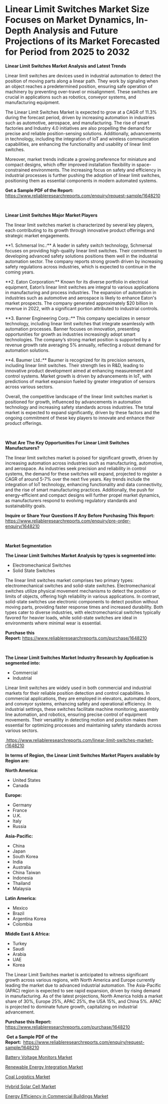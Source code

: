 <p><h1>Linear Limit Switches Market Size Focuses on Market Dynamics, In-Depth Analysis and Future Projections of its Market Forecasted for Period from 2025 to 2032</h1></p><p><strong>Linear Limit Switches Market Analysis and Latest Trends</strong></p>
<p><p>Linear limit switches are devices used in industrial automation to detect the position of moving parts along a linear path. They work by signaling when an object reaches a predetermined position, ensuring safe operation of machinery by preventing over-travel or misalignment. These switches are crucial in applications such as robotics, conveyor systems, and manufacturing equipment.</p><p>The Linear Limit Switches Market is expected to grow at a CAGR of 11.3% during the forecast period, driven by increasing automation in industries such as automotive, aerospace, and manufacturing. The rise of smart factories and Industry 4.0 initiatives are also propelling the demand for precise and reliable position-sensing solutions. Additionally, advancements in technology, including the integration of IoT and wireless communication capabilities, are enhancing the functionality and usability of linear limit switches. </p><p>Moreover, market trends indicate a growing preference for miniature and compact designs, which offer improved installation flexibility in space-constrained environments. The increasing focus on safety and efficiency in industrial processes is further pushing the adoption of linear limit switches, positioning them as essential components in modern automated systems.</p></p>
<p><strong>Get a Sample PDF of the Report:&nbsp;</strong> <a href="https://www.reliableresearchreports.com/enquiry/request-sample/1648210?utm_campaign=37&utm_medium=2&utm_source=Github&utm_content=ia&utm_term=13022025&utm_id=linear-limit-switches">https://www.reliableresearchreports.com/enquiry/request-sample/1648210</a></p>
<p>&nbsp;</p>
<p><strong>Linear Limit Switches Major Market Players</strong></p>
<p><p>The linear limit switches market is characterized by several key players, each contributing to its growth through innovative product offerings and strategic market engagements.</p><p>**1. Schmersal Inc.:** A leader in safety switch technology, Schmersal focuses on providing high-quality linear limit switches. Their commitment to developing advanced safety solutions positions them well in the industrial automation sector. The company reports strong growth driven by increasing safety regulations across industries, which is expected to continue in the coming years.</p><p>**2. Eaton Corporation:** Known for its diverse portfolio in electrical equipment, Eaton’s linear limit switches are integral to various applications in manufacturing and process industries. The expansion of automation in industries such as automotive and aerospace is likely to enhance Eaton's market prospects. The company generated approximately $20 billion in revenue in 2022, with a significant portion attributed to industrial controls.</p><p>**3. Banner Engineering Corp.:** This company specializes in sensor technology, including linear limit switches that integrate seamlessly with automation processes. Banner focuses on innovation, presenting opportunities for growth as industries increasingly adopt smart technologies. The company’s strong market position is supported by a revenue growth rate averaging 5% annually, reflecting a robust demand for automation solutions.</p><p>**4. Baumer Ltd.:** Baumer is recognized for its precision sensors, including linear limit switches. Their strength lies in R&D, leading to innovative product development aimed at enhancing measurement and control systems. Market growth is driven by advancements in IoT, with predictions of market expansion fueled by greater integration of sensors across various sectors.</p><p>Overall, the competitive landscape of the linear limit switches market is positioned for growth, influenced by advancements in automation technology and increasing safety standards across industries. The total market is expected to expand significantly, driven by these factors and the ongoing commitment of these key players to innovate and enhance their product offerings.</p></p>
<p>&nbsp;</p>
<p><strong>What Are The Key Opportunities For Linear Limit Switches Manufacturers?</strong></p>
<p><p>The linear limit switches market is poised for significant growth, driven by increasing automation across industries such as manufacturing, automotive, and aerospace. As industries seek precision and reliability in control systems, the demand for these switches will expand, projected to register a CAGR of around 5-7% over the next five years. Key trends include the integration of IoT technology, enhancing functionality and data connectivity, and the rise of smart manufacturing practices. Additionally, the push for energy-efficient and compact designs will further propel market dynamics, as manufacturers respond to evolving regulatory standards and sustainability goals.</p></p>
<p><strong>Inquire or Share Your Questions If Any Before Purchasing This Report:</strong> <a href="https://www.reliableresearchreports.com/enquiry/pre-order-enquiry/1648210?utm_campaign=37&utm_medium=2&utm_source=Github&utm_content=ia&utm_term=13022025&utm_id=linear-limit-switches">https://www.reliableresearchreports.com/enquiry/pre-order-enquiry/1648210</a></p>
<p>&nbsp;</p>
<p><strong>Market Segmentation</strong></p>
<p><strong>The Linear Limit Switches Market Analysis by types is segmented into:</strong></p>
<p><ul><li>Electromechanical Switches</li><li>Solid State Switches</li></ul></p>
<p><p>The linear limit switches market comprises two primary types: electromechanical switches and solid-state switches. Electromechanical switches utilize physical movement mechanisms to detect the position or limits of objects, offering high reliability in various applications. In contrast, solid-state switches use electronic components to detect position without moving parts, providing faster response times and increased durability. Both types cater to diverse industries, with electromechanical switches typically favored for heavier loads, while solid-state switches are ideal in environments where minimal wear is essential.</p></p>
<p><strong>Purchase this Report:&nbsp;</strong><a href="https://www.reliableresearchreports.com/purchase/1648210?utm_campaign=37&utm_medium=2&utm_source=Github&utm_content=ia&utm_term=13022025&utm_id=linear-limit-switches">https://www.reliableresearchreports.com/purchase/1648210</a></p>
<p>&nbsp;</p>
<p><strong>The Linear Limit Switches Market Industry Research by Application is segmented into:</strong></p>
<p><ul><li>Commercial</li><li>Industrial</li></ul></p>
<p><p>Linear limit switches are widely used in both commercial and industrial markets for their reliable position detection and control capabilities. In commercial applications, they are employed in elevators, automated doors, and conveyor systems, enhancing safety and operational efficiency. In industrial settings, these switches facilitate machine monitoring, assembly line automation, and robotics, ensuring precise control of equipment movements. Their versatility in detecting motion and position makes them essential for optimizing processes and maintaining safety standards across various sectors.</p></p>
<p><a href="https://www.reliableresearchreports.com/linear-limit-switches-market-r1648210?utm_campaign=37&utm_medium=2&utm_source=Github&utm_content=ia&utm_term=13022025&utm_id=linear-limit-switches">&nbsp;https://www.reliableresearchreports.com/linear-limit-switches-market-r1648210</a></p>
<p><strong>In terms of Region, the Linear Limit Switches Market Players available by Region are:</strong></p>
<p>
    <p> <strong> North America: </strong>
        <ul>
            <li>United States</li>
            <li>Canada</li>
        </ul>
        </p> 
    <p> <strong> Europe: </strong>
        <ul>
            <li>Germany</li>
            <li>France</li>
            <li>U.K.</li>
            <li>Italy</li>
            <li>Russia</li>
        </ul>
        </p> 
    <p> <strong> Asia-Pacific: </strong>
        <ul>
            <li>China</li>
            <li>Japan</li>
            <li>South Korea</li>
            <li>India</li>
            <li>Australia</li>
            <li>China Taiwan</li>
            <li>Indonesia</li>
            <li>Thailand</li>
            <li>Malaysia</li>
        </ul>
        </p> 
    <p> <strong> Latin America: </strong>
        <ul>
            <li>Mexico</li>
            <li>Brazil</li>
            <li>Argentina Korea</li>
            <li>Colombia</li>
        </ul>
        </p> 
    <p> <strong> Middle East & Africa: </strong>
        <ul>
            <li>Turkey</li>
            <li>Saudi</li>
            <li>Arabia</li>
            <li>UAE</li>
            <li>Korea</li>
        </ul>
    </p>
    </p>
<p><p>The Linear Limit Switches market is anticipated to witness significant growth across various regions, with North America and Europe currently leading the market due to advanced industrial automation. The Asia-Pacific (APAC) region is expected to see rapid expansion, driven by rising demand in manufacturing. As of the latest projections, North America holds a market share of 30%, Europe 25%, APAC 25%, the USA 15%, and China 5%. APAC is projected to dominate future growth, capitalizing on industrial advancement.</p></p>
<p><strong>Purchase this Report: </strong><a href="https://www.reliableresearchreports.com/purchase/1648210?utm_campaign=37&utm_medium=2&utm_source=Github&utm_content=ia&utm_term=13022025&utm_id=linear-limit-switches">https://www.reliableresearchreports.com/purchase/1648210</a></p>
<p>&nbsp;<strong>Get a Sample PDF of the Report:&nbsp;&nbsp;</strong><a href="https://www.reliableresearchreports.com/enquiry/request-sample/1648210?utm_campaign=37&utm_medium=2&utm_source=Github&utm_content=ia&utm_term=13022025&utm_id=linear-limit-switches">https://www.reliableresearchreports.com/enquiry/request-sample/1648210</a></p>
<p><strong></strong></p>
<p><p><a href="https://github.com/samesdufloiw/Market-Research-Report-List-1/blob/main/battery-voltage-monitors-market.md?utm_campaign=37&utm_medium=2&utm_source=Github&utm_content=ia&utm_term=13022025&utm_id=linear-limit-switches">Battery Voltage Monitors Market</a></p><p><a href="https://github.com/swietanasso/Market-Research-Report-List-1/blob/main/renewable-energy-integration-market.md?utm_campaign=37&utm_medium=2&utm_source=Github&utm_content=ia&utm_term=13022025&utm_id=linear-limit-switches">Renewable Energy Integration Market</a></p><p><a href="https://github.com/micbotam/Market-Research-Report-List-1/blob/main/coal-logistics-market.md?utm_campaign=37&utm_medium=2&utm_source=Github&utm_content=ia&utm_term=13022025&utm_id=linear-limit-switches">Coal Logistics Market</a></p><p><a href="https://github.com/normiaooghe3/Market-Research-Report-List-1/blob/main/hybrid-solar-cell-market.md?utm_campaign=37&utm_medium=2&utm_source=Github&utm_content=ia&utm_term=13022025&utm_id=linear-limit-switches">Hybrid Solar Cell Market</a></p><p><a href="https://github.com/shadnfamoza/Market-Research-Report-List-1/blob/main/energy-efficiency-in-commercial-buildings-market.md?utm_campaign=37&utm_medium=2&utm_source=Github&utm_content=ia&utm_term=13022025&utm_id=linear-limit-switches">Energy Efficiency in Commercial Buildings Market</a></p></p>